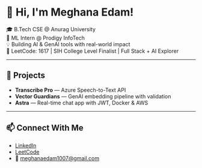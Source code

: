  # 👋 Hi, I'm Meghana Edam! 
 
🎓 B.Tech CSE @ Anurag University    
🧠 ML Intern @ Prodigy InfoTech  
💡 Building AI & GenAI tools with real-world impact  
🎯 LeetCode: 1617 | SIH College Level Finalist | Full Stack + AI Explorer
  
---

## 🚀 Projects
- **Transcribe Pro** — Azure Speech-to-Text API  
- **Vector Guardians** — GenAI embedding pipeline with validation  
- **Astra** — Real-time chat app with JWT, Docker & AWS

---

## 📫 Connect With Me
- [LinkedIn](https://linkedin.com/in/meghana-edam-849b11300)  
- [LeetCode](https://leetcode.com/Meghsedam/)  
- 📧 meghanaedam1007@gmail.com
